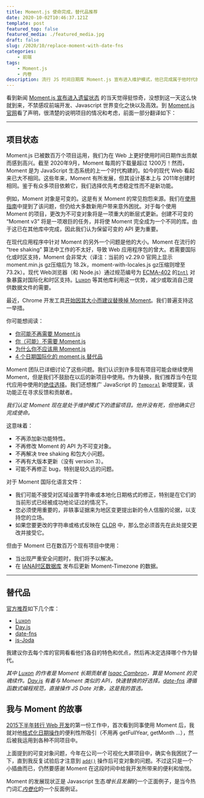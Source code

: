 ```yaml
---
title: Moment.js 使命完成，替代品推荐
date: 2020-10-02T10:46:37.121Z
template: post
featured_top: false
featured_media: ./featured_media.jpg
draft: false
slug: /2020/10/replace-moment-with-date-fns
categories: 
    - 前端
tags:
    - Moment.js
    - 内卷
description: 流行 JS 时间日期库 Moment.js 宣布进入维护模式，他已完成属于他时代的使命。本文翻译官方声明的开头部分，推荐替代品，并向他表示我的感谢。
---
```


<!-- endExcerpt -->

看到新闻 [Moment.js 宣布进入遗留状态](https://society.solidot.org/story?sid=65553) 的当天觉得挺惊奇，没想到这一天这么快就到来，不禁感叹前端开发、Javascript 世界变化之快以及高效。到 [Moment.js 官网](https://momentjs.com/docs/#/-project-status/)看了声明，很清楚的说明项目的情况和考虑，前面一部分翻译如下：

---

## 项目状态

Moment.js 已被数百万个项目运用，我们为在 Web 上更好使用时间日期作出贡献而感到高兴。截至 2020年9月，Moment 每周的下载量超过 1200万！然而，Moment 是为 JavaScript 生态系统的上一个时代构建的。如今的现代 Web 看起来已大不相同。这些年来，Moment 有所发展，但其设计基本上与 2011年创建时相同。鉴于有众多项目依赖它，我们选择优先考虑稳定性而不是新功能。

例如，Moment 对象是可变的。这是有关 Moment 的常见抱怨来源。我们在[使用指南](https://momentjs.com/guides/#/lib-concepts/mutability/)中提到了该问题，但仍给大多数新用户带来意外困扰。对于每个使用 Moment 的项目，更改为不可变对象将是一项重大的断层式更新。创建不可变的 “Moment v3” 将是一项艰巨的任务，并将使 Moment 完全成为一个不同的库。由于这已在其他库中完成，因此我们认为保留可变的 API 更为重要。

在现代应用程序中针对 Moment 的另外一个问题是他的大小。Moment 在流行的 “tree shaking” 算法中工作的不太好，导致 Web 应用程序包的曾大。若需要国际化或时区支持，Moment 会非常大（译注：当前的 v2.29.0 官网上显示 moment.min.js gz压缩后为 18.2k，moment-with-locales.js gz压缩则增至 73.2k）。现代 Web浏览器（和 Node.js）通过规范编号为 [ECMA-402](https://ecma-international.org/ecma-402/) 的[`Intl`](https://developer.mozilla.org/docs/Web/JavaScript/Reference/Global_Objects/Intl) 对象暴露对国际化和时区支持。[Luxon](https://moment.github.io/luxon/) 等其他库利用这一优势，减少或取消自己提供数据文件的需要。

最近，Chrome 开发工具[开始因其大小而建议替换掉 Moment](https://twitter.com/addyosmani/status/1304676118822174721)。我们普遍支持这一举措。

你可能想阅读：
- [你可能不再需要 Moment.js](https://dockyard.com/blog/2020/02/14/you-probably-don-t-need-moment-js-anymore)
- [你（可能）不需要 Moment.js](https://github.com/you-dont-need/You-Dont-Need-Momentjs/blob/master/README.md)
- [为什么你不应该用 Moment.js](https://inventi.studio/en/blog/why-you-shouldnt-use-moment-js)
- [4 个日期国际化的 moment.js 替代品](https://blog.logrocket.com/4-alternatives-to-moment-js-for-internationalizing-dates/)

Moment 团队已详细讨论了这些问题。我们认识到许多现有项目可能会继续使用 Moment，但是我们不鼓励在以后的新项目中使用。作为替换，我们推荐当今在现代应用中使用的[绝佳选择](https://momentjs.com/docs/#/-project-status/recommendations/)。我们还想推广 JavaScript 的 [`Temporal`](https://momentjs.com/docs/#/-project-status/future/) 新增提案，该功能正在寻求反馈和贡献者。

*我们认定 Moment 现在是处于维护模式下的遗留项目。他并没有死，但他确实已完成使命。*

这意味着：

- 不再添加新功能特性。
- 不再修改 Moment 的 API 为不可变对象。
- 不再解决 tree shaking 和包大小问题。
- 不再有大版本更新（没有 version 3）。
- 可能不再修正 bug，特别是较久远的问题。

对于 Moment 国际化语言文件：

- 我们可能不接受对区域设置字符串或本地化日期格式的修正，特别是在它们的当前形式已经被成功地论证过的情况下。
- 您必须使用重要的，非轶事证据来为地区变更提出新的令人信服的论据，以支持您的立场。
- 如果您要更改的字符串或格式反映在 [CLDR](http://cldr.unicode.org/) 中，那么您必须首先在此处提交更改并接受它。

但由于 Moment 已在数百万个现有项目中使用：

- 当出现严重安全问题时，我们将予以解决。
- 在 [IANA时区数据库](https://www.iana.org/time-zones) 发布后更新 Moment-Timezone 的数据。

---

## 替代品

[官方推荐](https://momentjs.com/docs/#/-project-status/recommendations/)如下几个库：

- [Luxon](https://moment.github.io/luxon/)
- [Day.js](https://day.js.org/)
- [date-fns](https://date-fns.org/)
- [js-Joda](https://js-joda.github.io/js-joda/)

我建议你去每个库的官网看看他们各自的特色和优点，然后再决定选择哪个作为替代。

*其中 [Luxon](https://moment.github.io/luxon/) 的作者是 Moment 长期贡献者 [Isaac Cambron](https://github.com/icambron)，算是 Moment 的灵魂续作。[Day.js](https://day.js.org/) 有着与 Moment 类似的 API，快速替换的好选择。[date-fns](https://date-fns.org/) 遵循函数式编程规范，直接操作 JS Date 对象，这是我的首选。*

## 我与 Moment 的故事

[2015下半年转行 Web 开发](/2016/12/why-quit-media-field/)的第一份工作中，首次看到同事使用 Moment 后，我就对他[格式化日期操作](https://momentjs.com/docs/#/displaying/format/)的便利性所吸引（不用再 getFullYear, getMonth ...），然后被我运用到各种不同项目中。

上面提到的可变对象问题，今年在公司一个可视化大屏项目中，确实令我困扰了一下，直到我反复试验后才注意到 [`add()`](https://momentjs.com/docs/#/manipulating/add/) 操作后可变对象的问题。不过这只是一个小插曲而已，仍然要感谢 Moment 在这段时间中给我开发所带来的便利和愉悦。

Moment 的发展现状正是 Javascript 生态*增长且发展*的一个正面例子，是当今热门词汇[*内卷化*](https://youtu.be/nURtMLCanp0)的一个反面例证。
